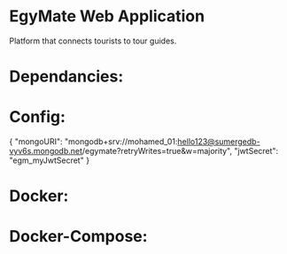 # EgyMate Web Application
Platform that connects tourists to tour guides.

# Dependancies:

# Config:
{
  "mongoURI": "mongodb+srv://mohamed_01:hello123@sumergedb-vyv6s.mongodb.net/egymate?retryWrites=true&w=majority",
  "jwtSecret": "egm_myJwtSecret"
}


# Docker:

# Docker-Compose:
